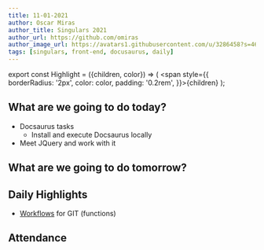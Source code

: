 ```yaml
---
title: 11-01-2021
author: Oscar Miras
author_title: Singulars 2021
author_url: https://github.com/omiras
author_image_url: https://avatars1.githubusercontent.com/u/3286458?s=460&v=4
tags: [singulars, front-end, docusaurus, daily]
---
```


export const Highlight = ({children, color}) => ( <span style={{
      borderRadius: '2px',
      color: color,
      padding: '0.2rem',
    }}>{children}</span> );

## __<Highlight color="#ff8000">What are we going to do today?</Highlight>__

* Docsaurus tasks
    * Install and execute Docsaurus locally
* Meet JQuery and work with it
    
## __<Highlight color="#ff8000">What are we going to do tomorrow?</Highlight>__

## __<Highlight color="#ff8000">Daily Highlights</Highlight>__

* [Workflows](https://www.atlassian.com/git/tutorials/comparing-workflows) for GIT (functions)

## __<Highlight color="#ff8000">Attendance</Highlight>__
